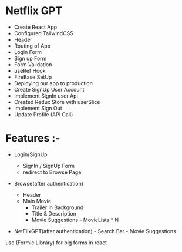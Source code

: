 # Netflix GPT

- Create React App
- Configured TailwindCSS
- Header
- Routing of App
- Login Form
- Sign up Form
- Form Validation
- useRef Hook
- FireBase SetUp
- Deploying our app to production
- Create SignUp User Account
- Implement SignIn user Api
- Created Redux Store with userSlice
- Implement Sign Out
- Update Profile (API Call)






# Features :-

- Login/SignUp
     - SignIn / SignUp Form
     - redirect to Browse Page

- Browse(after authentication)
     - Header
     - Main Movie
        - Trailer in Background
        - Title & Description
        - Movie Suggestions
              - MovieLists * N

- NetFlixGPT(after authentication)
        - Search Bar
        - Movie Suggestions














use (Formic Library) for big forms in react